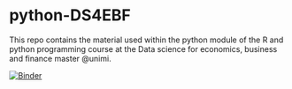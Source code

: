 # python-DS4EBF

This repo contains the material used within the python module of the
R and python programming course at the Data science for economics,
business and finance master @unimi.

[![Binder](https://mybinder.org/badge.svg)](https://mybinder.org/v2/gh/dariomalchiodi/python-DS4EBF/master?urlpath=lab)
